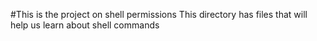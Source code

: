 #This is the project on shell permissions
This directory has files that will help us learn about shell commands
